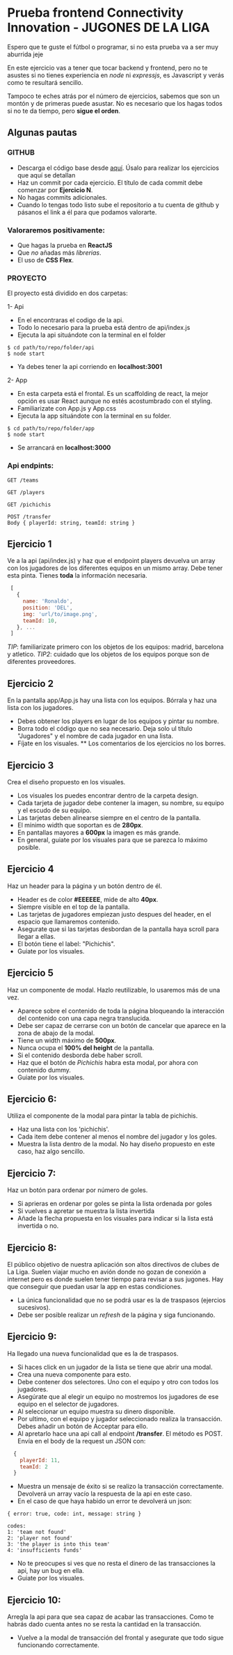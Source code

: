 # Prueba frontend Connectivity Innovation - JUGONES DE LA LIGA
Espero que te guste el fútbol o programar, si no esta prueba va a ser muy aburrida jeje

En este ejercicio vas a tener que tocar backend y frontend, pero no te asustes si no tienes experiencia en *node* ni *expressjs*, es Javascript y verás como te resultará sencillo. 

Tampoco te eches atrás por el número de ejercicios, sabemos que son un montón y de primeras puede asustar. No es necesario que los hagas todos si no te da tiempo, pero **sigue el orden**.

## Algunas pautas

### GITHUB
- Descarga el código base desde [aquí](https://tidfiles.s3.eu-west-3.amazonaws.com/jugones-master.zip). Úsalo para realizar los ejercicios que aquí se detallan
- Haz un commit por cada ejercicio. El título de cada commit debe comenzar por **Ejercicio N**. 
- No hagas commits adicionales.
- Cuando lo tengas todo listo sube el repositorio a tu cuenta de github y pásanos el link a él para que podamos valorarte.

### Valoraremos positivamente:
- Que hagas la prueba en **ReactJS**
- Que *no* añadas más *librerias*.
- El uso de **CSS Flex**.

### PROYECTO
El proyecto está dividido en dos carpetas:

1- Api
* En el encontraras el codigo de la api.
* Todo lo necesario para la prueba está dentro de api/index.js
* Ejecuta la api situándote con la terminal en el folder
```
$ cd path/to/repo/folder/api
$ node start
```
* Ya debes tener la api corriendo en **localhost:3001**

2- App
* En esta carpeta está el frontal. Es un scaffolding de react, la mejor opción es usar React aunque no estés acostumbrado con el styling.
* Familiarizate con App.js y App.css 
* Ejecuta la app situándote con la terminal en su folder.
```
$ cd path/to/repo/folder/app
$ node start
```
* Se arrancará en **localhost:3000**


### Api endpints: 
```
GET /teams
```

```
GET /players
```

```
GET /pichichis
```

```
POST /transfer
Body { playerId: string, teamId: string }
```


## Ejercicio 1
Ve a la api (api/index.js) y haz que el endpoint players devuelva un array con los jugadores de los diferentes equipos en un mismo array. Debe tener esta pinta. Tienes **toda** la información necesaria.
```javascript
 [
   {
     name: 'Ronaldo',
     position: 'DEL',
     img: 'url/to/image.png',
     teamId: 10,
   }, ...
 ]
 ```
 *TIP*: familiarizate primero con los objetos de los equipos: madrid, barcelona y atletico.
 *TIP2*: cuidado que los objetos de los equipos porque son de diferentes proveedores.

## Ejercicio 2
En la pantalla app/App.js hay una lista con los equipos. Bórrala y haz una lista con los jugadores.
- Debes obtener los players en lugar de los equipos y pintar su nombre.
- Borra todo el código que no sea necesario. Deja solo ul título "Jugadores" y el nombre de cada jugador en una lista.
- Fíjate en los visuales.
** Los comentarios de los ejercicios no los borres.

## Ejercicio 3
Crea el diseño propuesto en los visuales.
- Los visuales los puedes encontrar dentro de la carpeta design. 
- Cada tarjeta de jugador debe contener la imagen, su nombre, su equipo y el escudo de su equipo.
- Las tarjetas deben alinearse siempre en el centro de la pantalla.
- El mínimo width que soportan es de **280px**.
- En pantallas mayores a **600px** la imagen es más grande.
- En general, guiate por los visuales para que se parezca lo máximo posible.


## Ejercicio 4
Haz un header para la página y un botón dentro de él.
- Header es de color **#EEEEEE**, mide de alto **40px**. 
- Siempre visible en el top de la pantalla.
- Las tarjetas de jugadores empiezan justo despues del header, en el espacio que llamaremos contenido.
- Asegurate que si las tarjetas desbordan de la pantalla haya scroll para llegar a ellas.
- El botón tiene el label: "Pichichis".
- Guiate por los visuales.

## Ejercicio 5
Haz un componente de modal. Hazlo reutilizable, lo usaremos más de una vez.
- Aparece sobre el contenido de toda la página bloqueando la interacción del contenido con una capa negra translucida.
- Debe ser capaz de cerrarse con un botón de cancelar que aparece en la zona de abajo de la modal.
- Tiene un width máximo de **500px**.
- Nunca ocupa el **100% del height** de la pantalla.
- Si el contenido desborda debe haber scroll.
- Haz que el botón de *Pichichis* habra esta modal, por ahora con contenido dummy.
- Guiate por los visuales.

## Ejercicio 6:
Utiliza el componente de la modal para pintar la tabla de pichichis.
  - Haz una lista con los 'pichichis'.
  - Cada item debe contener al menos el nombre del jugador y los goles.
  - Muestra la lista dentro de la modal. No hay diseño propuesto en este caso, haz algo sencillo.

## Ejercicio 7:
Haz un botón para ordenar por número de goles.
  - Si aprieras en ordenar por goles se pinta la lista ordenada por goles
  - Si vuelves a apretar se muestra la lista invertida
  - Añade la flecha propuesta en los visuales para indicar si la lista está invertida o no.

## Ejercicio 8:
El público objetivo de nuestra aplicación son altos directivos de clubes de La Liga. Suelen viajar mucho en avión donde no gozan de conexión a internet pero es donde suelen tener tiempo para revisar a sus jugones. Hay que conseguir que puedan usar la app en estas condiciones.
- La única funcionalidad que no se podrá usar es la de traspasos (ejercios sucesivos).
- Debe ser posible realizar un *refresh* de la página y siga funcionando.

## Ejercicio 9:
Ha llegado una nueva funcionalidad que es la de traspasos. 
- Si haces click en un jugador de la lista se tiene que abrir una modal.
- Crea una nueva componente para esto.
- Debe contener dos selectores. Uno con el equipo y otro con todos los jugadores.
- Asegúrate que al elegir un equipo no mostremos los jugadores de ese equipo en el selector de jugadores.
- Al seleccionar un equipo muestra su dinero disponible.
- Por ultimo, con el equipo y jugador seleccionado realiza la transacción. Debes añadir un botón de Acceptar para ello.
- Al apretarlo hace una api call al endpoint **/transfer**. El método es POST. Envía en el body de la request un JSON con:
```javascript
  {
    playerId: 11,
    teamId: 2
  }
```
- Muestra un mensaje de éxito si se realizo la transacción correctamente. Devolverá un array vacío la respuesta de la api en este caso.
- En el caso de que haya habido un error te devolverá un json: 
```
{ error: true, code: int, message: string }
```
```
codes:
1: 'team not found'
2: 'player not found'
3: 'the player is into this team'
4: 'insufficients funds'
```
- No te preocupes si ves que no resta el dinero de las transacciones la api, hay un bug en ella.
- Guiate por los visuales.


## Ejercicio 10:
Arregla la api para que sea capaz de acabar las transacciones. Como te habrás dado cuenta antes no se resta la cantidad en la transacción.
- Vuelve a la modal de transacción del frontal y asegurate que todo sigue funcionando correctamente.
